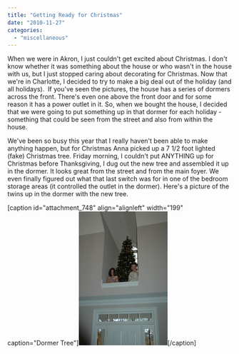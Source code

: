 ```yaml
---
title: "Getting Ready for Christmas"
date: "2010-11-27"
categories: 
  - "miscellaneous"
---
```


When we were in Akron, I just couldn't get excited about Christmas. I don't know whether it was something about the house or who wasn't in the house with us, but I just stopped caring about decorating for Christmas. Now that we're in Charlotte, I decided to try to make a big deal out of the holiday (and all holidays).  If you've seen the pictures, the house has a series of dormers across the front. There's even one above the front door and for some reason it has a power outlet in it. So, when we bought the house, I decided that we were going to put something up in that dormer for each holiday - something that could be seen from the street and also from within the house.

We've been so busy this year that I really haven't been able to make anything happen, but for Christmas Anna picked up a 7 1/2 foot lighted (fake) Christmas tree. Friday morning, I couldn't put ANYTHING up for Christmas before Thanksgiving, I dug out the new tree and assembled it up in the dormer. It looks great from the street and from the main foyer. We even finally figured out what that last switch was for in one of the bedroom storage areas (it controlled the outlet in the dormer). Here's a picture of the twins up in the dormer with the new tree.

\[caption id="attachment\_748" align="alignleft" width="199" caption="Dormer Tree"\][![Dormer Tree](images/DSC_3291-e1290884093248-199x300.jpg "Dormer Tree")](http://www.thewargos.com/wp-content/uploads/2010/11/DSC_3291.jpg)\[/caption\]
